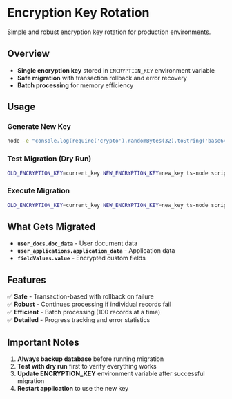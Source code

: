 # Encryption Key Rotation

Simple and robust encryption key rotation for production environments.

## Overview

- **Single encryption key** stored in `ENCRYPTION_KEY` environment variable
- **Safe migration** with transaction rollback and error recovery
- **Batch processing** for memory efficiency

## Usage

### Generate New Key
```bash
node -e "console.log(require('crypto').randomBytes(32).toString('base64'))"
```

### Test Migration (Dry Run)
```bash
OLD_ENCRYPTION_KEY=current_key NEW_ENCRYPTION_KEY=new_key ts-node scripts/key-rotation.ts --dry-run
```

### Execute Migration
```bash
OLD_ENCRYPTION_KEY=current_key NEW_ENCRYPTION_KEY=new_key ts-node scripts/key-rotation.ts
```

## What Gets Migrated

- **`user_docs.doc_data`** - User document data
- **`user_applications.application_data`** - Application data  
- **`fieldValues.value`** - Encrypted custom fields

## Features

✅ **Safe** - Transaction-based with rollback on failure  
✅ **Robust** - Continues processing if individual records fail  
✅ **Efficient** - Batch processing (100 records at a time)  
✅ **Detailed** - Progress tracking and error statistics  

## Important Notes

1. **Always backup database** before running migration
2. **Test with dry run** first to verify everything works
3. **Update ENCRYPTION_KEY** environment variable after successful migration
4. **Restart application** to use the new key